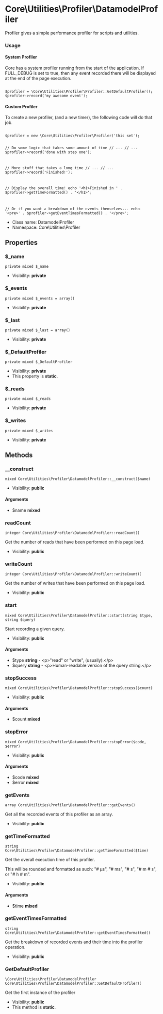 Core\Utilities\Profiler\DatamodelProfiler
===============

Profiler gives a simple performance profiler for scripts and utilities.

<h3>Usage</h3>

<h4>System Profiler</h4>
<p>
Core has a system profiler running from the start of the application.
If FULL_DEBUG is set to true, then any event recorded there will be displayed at the end of the page execution.
</p>

<code>
$profiler = \Core\Utilities\Profiler\Profiler::GetDefaultProfiler();
$profiler->record('my awesome event');
</code>

<h4>Custom Profiler</h4>
<p>
To create a new profiler, (and a new timer), the following code will do that job.
</p>

<code>
$profiler = new \Core\Utilities\Profiler\Profiler('this set');

// Do some logic that takes some amount of time
// ...
// ...
$profiler->record('done with step one');

// More stuff that takes a long time
// ...
// ...
$profiler->record('Finished!');

// Display the overall time!
echo '&lt;h1&gt;Finished in ' . $profiler-&gt;getTimeFormatted() . '&lt;/h1&gt;';

// Or if you want a breakdown of the events themselves...
echo '&lt;pre&gt;' . $profiler-&gt;getEventTimesFormatted() . '&lt;/pre&gt;';
</code>


* Class name: DatamodelProfiler
* Namespace: Core\Utilities\Profiler





Properties
----------


### $_name

    private mixed $_name





* Visibility: **private**


### $_events

    private mixed $_events = array()





* Visibility: **private**


### $_last

    private mixed $_last = array()





* Visibility: **private**


### $_DefaultProfiler

    private mixed $_DefaultProfiler





* Visibility: **private**
* This property is **static**.


### $_reads

    private mixed $_reads





* Visibility: **private**


### $_writes

    private mixed $_writes





* Visibility: **private**


Methods
-------


### __construct

    mixed Core\Utilities\Profiler\DatamodelProfiler::__construct($name)





* Visibility: **public**


#### Arguments
* $name **mixed**



### readCount

    integer Core\Utilities\Profiler\DatamodelProfiler::readCount()

Get the number of reads that have been performed on this page load.



* Visibility: **public**




### writeCount

    integer Core\Utilities\Profiler\DatamodelProfiler::writeCount()

Get the number of writes that have been performed on this page load.



* Visibility: **public**




### start

    mixed Core\Utilities\Profiler\DatamodelProfiler::start(string $type, string $query)

Start recording a given query.



* Visibility: **public**


#### Arguments
* $type **string** - &lt;p&gt;&quot;read&quot; or &quot;write&quot;, (usually).&lt;/p&gt;
* $query **string** - &lt;p&gt;Human-readable version of the query string.&lt;/p&gt;



### stopSuccess

    mixed Core\Utilities\Profiler\DatamodelProfiler::stopSuccess($count)





* Visibility: **public**


#### Arguments
* $count **mixed**



### stopError

    mixed Core\Utilities\Profiler\DatamodelProfiler::stopError($code, $error)





* Visibility: **public**


#### Arguments
* $code **mixed**
* $error **mixed**



### getEvents

    array Core\Utilities\Profiler\DatamodelProfiler::getEvents()

Get all the recorded events of this profiler as an array.



* Visibility: **public**




### getTimeFormatted

    string Core\Utilities\Profiler\DatamodelProfiler::getTimeFormatted($time)

Get the overall execution time of this profiler.

This will be rounded and formatted as such:
"# µs", "# ms", "# s", "# m # s", or "# h # m".

* Visibility: **public**


#### Arguments
* $time **mixed**



### getEventTimesFormatted

    string Core\Utilities\Profiler\DatamodelProfiler::getEventTimesFormatted()

Get the breakdown of recorded events and their time into the profiler operation.



* Visibility: **public**




### GetDefaultProfiler

    \Core\Utilities\Profiler\DatamodelProfiler Core\Utilities\Profiler\DatamodelProfiler::GetDefaultProfiler()

Get the first instance of the profiler



* Visibility: **public**
* This method is **static**.



